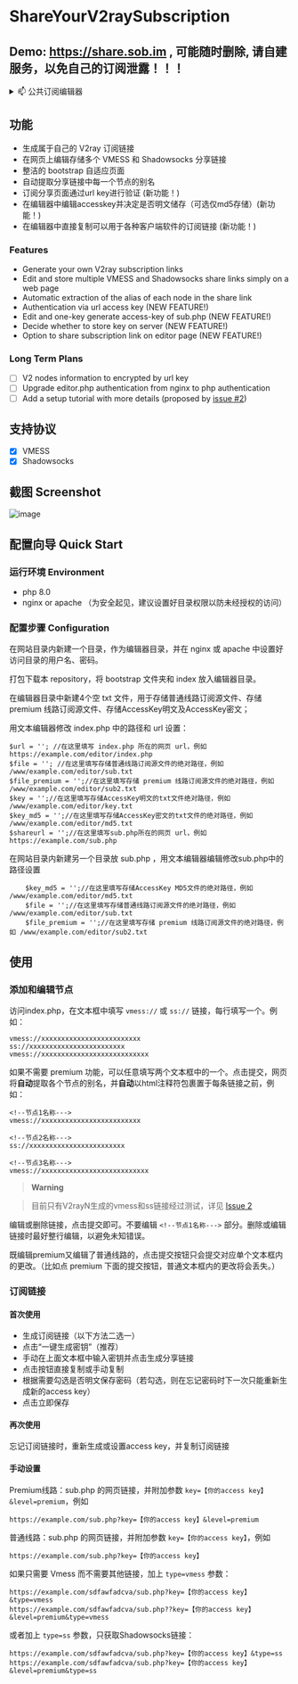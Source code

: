 # ShareYourV2raySubscription

## Demo: https://share.sob.im , 可能随时删除, 请自建服务，以免自己的订阅泄露！！！



<details>

<summary>📫 公共订阅编辑器</summary>

[Premium 线路]

/sub.php?key=suijisuijisuiji&level=premium

[普通 线路]

/sub.php?key=suijisuijisuiji

[网易云 线路]

/sub.php?key=suijisuijisuiji&level=ncm

[仅 vmess]

/sub.php?key=suijisuijisuiji&level=premium&type=vmess

[仅 vless]

/sub.php?key=suijisuijisuiji&level=premium&type=vless

[仅 ss]

/sub.php?key=suijisuijisuiji&level=premium&type=ss

[仅 trojan]

/sub.php?key=suijisuijisuiji&level=premium&type=trojan

[特殊节点（包含hysteria/naiveproxy等）]

/sub.php?key=suijisuijisuiji&level=premium&type=else

[支持 quantumultX 节点]

/sub.php?key=suijisuijisuiji&level=premium&type=qx

</details>

## 功能  

- 生成属于自己的 V2ray 订阅链接 
- 在网页上编辑存储多个 VMESS 和 Shadowsocks 分享链接
- 整洁的 bootstrap 自适应页面 
- 自动提取分享链接中每一个节点的别名
- 订阅分享页面通过url key进行验证 (新功能！)
- 在编辑器中编辑accesskey并决定是否明文储存（可选仅md5存储）(新功能！)
- 在编辑器中直接复制可以用于各种客户端软件的订阅链接 (新功能！)

### Features
- Generate your own V2ray subscription links
- Edit and store multiple VMESS and Shadowsocks share links simply on a web page
- Automatic extraction of the alias of each node in the share link
- Authentication via url access key (NEW FEATURE!)
- Edit and one-key generate access-key of sub.php (NEW FEATURE!)
- Decide whether to store key on server (NEW FEATURE!)
- Option to share subscription link on editor page (NEW FEATURE!)


### Long Term Plans

- [ ] V2 nodes information to encrypted by url key
- [ ] Upgrade editor.php authentication from nginx to php authentication
- [ ] Add a setup tutorial with more details (proposed by [issue #2](https://github.com/rickylsr/ShareYourV2raySubscription/issues/2))

## 支持协议

- [x] VMESS
- [x] Shadowsocks

## 截图 Screenshot

![image](https://github.com/rickylsr/ShareYourV2raySubscription/blob/main/SYVS.2.0.png)


## 配置向导 Quick Start

### 运行环境 Environment

- php 8.0
- nginx or apache （为安全起见，建议设置好目录权限以防未经授权的访问）

### 配置步骤 Configuration

在网站目录内新建一个目录，作为编辑器目录，并在 nginx 或 apache 中设置好访问目录的用户名、密码。

打包下载本 repository，将 bootstrap 文件夹和 index 放入编辑器目录。

在编辑器目录中新建4个空 txt 文件，用于存储普通线路订阅源文件、存储 premium 线路订阅源文件、存储AccessKey明文及AccessKey密文；

用文本编辑器修改 index.php 中的路径和 url 设置：

```
$url = ''; //在这里填写 index.php 所在的网页 url，例如 https://example.com/editor/index.php
$file = ''; //在这里填写存储普通线路订阅源文件的绝对路径，例如 /www/example.com/editor/sub.txt
$file_premium = '';//在这里填写存储 premium 线路订阅源文件的绝对路径，例如 /www/example.com/editor/sub2.txt
$key = '';//在这里填写存储AccessKey明文的txt文件绝对路径，例如 /www/example.com/editor/key.txt
$key_md5 = '';//在这里填写存储AccessKey密文的txt文件的绝对路径，例如 /www/example.com/editor/md5.txt
$shareurl = '';//在这里填写sub.php所在的网页 url，例如 https://example.com/sub.php
```

在网站目录内新建另一个目录放 sub.php ，用文本编辑器编辑修改sub.php中的路径设置


```
    $key_md5 = '';//在这里填写存储AccessKey MD5文件的绝对路径，例如 /www/example.com/editor/md5.txt
    $file = '';//在这里填写存储普通线路订阅源文件的绝对路径，例如 /www/example.com/editor/sub.txt
    $file_premium = '';//在这里填写存储 premium 线路订阅源文件的绝对路径，例如 /www/example.com/editor/sub2.txt
```

## 使用

### 添加和编辑节点

访问index.php，在文本框中填写 `vmess://` 或 `ss://` 链接，每行填写一个。例如：

```
vmess://xxxxxxxxxxxxxxxxxxxxxxxxx
ss://xxxxxxxxxxxxxxxxxxxxxxxx
vmess://xxxxxxxxxxxxxxxxxxxxxxxxxxx
```

如果不需要 premium 功能，可以任意填写两个文本框中的一个。点击提交，网页将**自动**提取各个节点的别名，并**自动**以html注释符包裹置于每条链接之前，例如：

```
<!--节点1名称--->
vmess://xxxxxxxxxxxxxxxxxxxxxxxxx

<!--节点2名称--->
ss://xxxxxxxxxxxxxxxxxxxxxxxx

<!--节点3名称--->
vmess://xxxxxxxxxxxxxxxxxxxxxxxxxxx
```

> **Warning**

> 目前只有V2rayN生成的vmess和ss链接经过测试，详见 [Issue 2](https://github.com/rickylsr/ShareYourV2raySubscription/issues/3)

编辑或删除链接，点击提交即可。不要编辑 ```<!--节点1名称--->``` 部分。删除或编辑链接时最好整行编辑，以避免未知错误。

既编辑premium又编辑了普通线路的，点击提交按钮只会提交对应单个文本框内的更改。（比如点 premium 下面的提交按钮，普通文本框内的更改将会丢失。）

### 订阅链接

#### 首次使用

- 生成订阅链接（以下方法二选一）
-   点击“一键生成密钥”（推荐）
-   手动在上面文本框中输入密钥并点击生成分享链接
- 点击按钮直接复制或手动复制
- 根据需要勾选是否明文保存密码（若勾选，则在忘记密码时下一次只能重新生成新的access key）
- 点击立即保存

#### 再次使用

忘记订阅链接时，重新生成或设置access key，并复制订阅链接

#### 手动设置

Premium线路：sub.php 的网页链接，并附加参数 `key=【你的access key】&level=premium`，例如
```
https://example.com/sub.php?key=【你的access key】&level=premium
```

普通线路：sub.php 的网页链接，并附加参数 `key=【你的access key】`，例如
```
https://example.com/sub.php?key=【你的access key】
```

如果只需要 Vmess 而不需要其他链接，加上 `type=vmess` 参数：
```
https://example.com/sdfawfadcva/sub.php?key=【你的access key】&type=vmess
https://example.com/sdfawfadcva/sub.php??key=【你的access key】&level=premium&type=vmess
```
或者加上 `type=ss` 参数，只获取Shadowsocks链接：
```
https://example.com/sdfawfadcva/sub.php?key=【你的access key】&type=ss
https://example.com/sdfawfadcva/sub.php?key=【你的access key】&level=premium&type=ss

